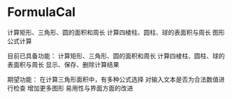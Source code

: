 FormulaCal
==========

计算矩形、三角形、圆的面积和周长
计算四棱柱、圆柱、球的表面积与周长
图形公式计算

目前已具备功能：
计算矩形、三角形、圆的面积和周长
计算四棱柱、圆柱、球的表面积与周长
显示、保存、删除计算结果

期望功能：
在计算三角形面积中，有多种公式选择
对输入文本是否为合法数值进行检查
增加更多图形
易用性与界面方面的改进
